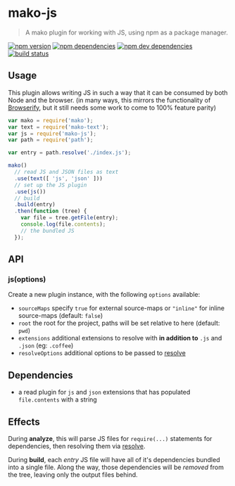# mako-js

> A mako plugin for working with JS, using npm as a package manager.

[![npm version](https://img.shields.io/npm/v/mako-js.svg)](https://www.npmjs.com/package/mako-js)
[![npm dependencies](https://img.shields.io/david/makojs/js.svg)](https://david-dm.org/makojs/js)
[![npm dev dependencies](https://img.shields.io/david/dev/makojs/js.svg)](https://david-dm.org/makojs/js#info=devDependencies)
[![build status](https://img.shields.io/travis/makojs/js.svg)](https://travis-ci.org/makojs/js)

## Usage

This plugin allows writing JS in such a way that it can be consumed by both Node and the browser.
(in many ways, this mirrors the functionality of [Browserify](http://browserify.org/), but it still
needs some work to come to 100% feature parity)

```js
var mako = require('mako');
var text = require('mako-text');
var js = require('mako-js');
var path = require('path');

var entry = path.resolve('./index.js');

mako()
  // read JS and JSON files as text
  .use(text([ 'js', 'json' ]))
  // set up the JS plugin
  .use(js())
  // build
  .build(entry)
  .then(function (tree) {
    var file = tree.getFile(entry);
    console.log(file.contents);
    // the bundled JS
  });
```

## API

### js(options)

Create a new plugin instance, with the following `options` available:

 - `sourceMaps` specify `true` for external source-maps or `"inline"` for inline source-maps (default: `false`)
 - `root` the root for the project, paths will be set relative to here (default: `pwd`)
 - `extensions` additional extensions to resolve with **in addition to** `.js` and `.json` (eg: `.coffee`)
 - `resolveOptions` additional options to be passed to [resolve](https://www.npmjs.com/package/resolve)

## Dependencies

 - a read plugin for `js` and `json` extensions that has populated `file.contents` with a string

## Effects

During **analyze**, this will parse JS files for `require(...)` statements for dependencies, then
resolving them via [resolve](https://www.npmjs.com/package/resolve).

During **build**, each _entry_ JS file will have all of it's dependencies bundled into a single
file. Along the way, those dependencies will be _removed_ from the tree, leaving only the output
files behind.
